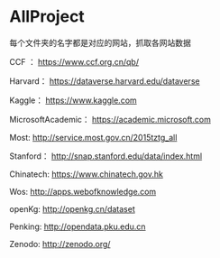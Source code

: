 # AllProject

每个文件夹的名字都是对应的网站，抓取各网站数据

CCF ： https://www.ccf.org.cn/qb/

Harvard： https://dataverse.harvard.edu/dataverse

Kaggle： https://www.kaggle.com

MicrosoftAcademic： https://academic.microsoft.com

Most: http://service.most.gov.cn/2015tztg_all

Stanford： http://snap.stanford.edu/data/index.html

Chinatech: https://www.chinatech.gov.hk

Wos: http://apps.webofknowledge.com

openKg: http://openkg.cn/dataset

Penking: http://opendata.pku.edu.cn

Zenodo: http://zenodo.org/

